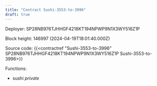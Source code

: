 ```yaml
---
title: "Contract Sushi-3553-to-3996"
draft: true
---
```

Deployer: SP28NB976TJHHGF4218KT194NPWP9N1X3WY516Z1P


 



Block height: 146997 (2024-04-19T18:01:40.000Z)

Source code: {{<contractref "Sushi-3553-to-3996" SP28NB976TJHHGF4218KT194NPWP9N1X3WY516Z1P Sushi-3553-to-3996>}}

Functions:

* sushi _private_
